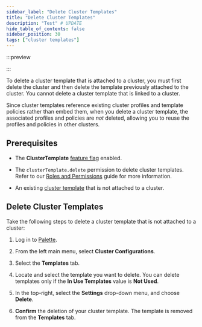 ```yaml
---
sidebar_label: "Delete Cluster Templates"
title: "Delete Cluster Templates"
description: "Test" # UPDATE
hide_table_of_contents: false
sidebar_position: 30
tags: ["cluster templates"]
---
```


:::preview

:::

To delete a cluster template that is attached to a cluster, you must first delete the cluster and then delete the
template previously attached to the cluster. You cannot delete a cluster template that is linked to a cluster.

Since cluster templates reference existing cluster profiles and template policies rather than embed them, when you
delete a cluster template, the associated profiles and policies are _not_ deleted, allowing you to reuse the profiles
and policies in other clusters.

## Prerequisites

- The **ClusterTemplate** [feature flag](../enterprise-version/system-management/feature-flags.md) enabled.

- The `clusterTemplate.delete` permission to delete cluster templates. Refer to our
  [Roles and Permissions](../user-management/palette-rbac/project-scope-roles-permissions.md#project) guide for more
  information.

- An existing [cluster template](cluster-templates.md) that is not attached to a cluster.

## Delete Cluster Templates

Take the following steps to delete a cluster template that is not attached to a cluster:

1.  Log in to [Palette](https://console.spectrocloud.com).

2.  From the left main menu, select **Cluster Configurations**.

3.  Select the **Templates** tab.

4.  Locate and select the template you want to delete. You can delete templates only if the **In Use Templates** value
    is **Not Used**.

5.  In the top-right, select the **Settings** drop-down menu, and choose **Delete**.

6.  **Confirm** the deletion of your cluster template. The template is removed from the **Templates** tab.
